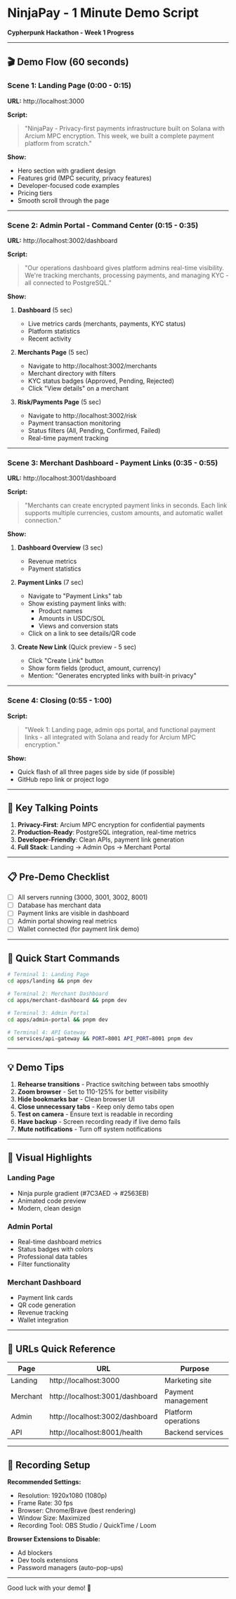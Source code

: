 # NinjaPay - 1 Minute Demo Script
**Cypherpunk Hackathon - Week 1 Progress**

---

## 🎬 Demo Flow (60 seconds)

### Scene 1: Landing Page (0:00 - 0:15)
**URL:** http://localhost:3000

**Script:**
> "NinjaPay - Privacy-first payments infrastructure built on Solana with Arcium MPC encryption. This week, we built a complete payment platform from scratch."

**Show:**
- Hero section with gradient design
- Features grid (MPC security, privacy features)
- Developer-focused code examples
- Pricing tiers
- Smooth scroll through the page

---

### Scene 2: Admin Portal - Command Center (0:15 - 0:35)
**URL:** http://localhost:3002/dashboard

**Script:**
> "Our operations dashboard gives platform admins real-time visibility. We're tracking merchants, processing payments, and managing KYC - all connected to PostgreSQL."

**Show:**
1. **Dashboard** (5 sec)
   - Live metrics cards (merchants, payments, KYC status)
   - Platform statistics
   - Recent activity

2. **Merchants Page** (5 sec)
   - Navigate to http://localhost:3002/merchants
   - Merchant directory with filters
   - KYC status badges (Approved, Pending, Rejected)
   - Click "View details" on a merchant

3. **Risk/Payments Page** (5 sec)
   - Navigate to http://localhost:3002/risk
   - Payment transaction monitoring
   - Status filters (All, Pending, Confirmed, Failed)
   - Real-time payment tracking

---

### Scene 3: Merchant Dashboard - Payment Links (0:35 - 0:55)
**URL:** http://localhost:3001/dashboard

**Script:**
> "Merchants can create encrypted payment links in seconds. Each link supports multiple currencies, custom amounts, and automatic wallet connection."

**Show:**
1. **Dashboard Overview** (3 sec)
   - Revenue metrics
   - Payment statistics

2. **Payment Links** (7 sec)
   - Navigate to "Payment Links" tab
   - Show existing payment links with:
     - Product names
     - Amounts in USDC/SOL
     - Views and conversion stats
   - Click on a link to see details/QR code

3. **Create New Link** (Quick preview - 5 sec)
   - Click "Create Link" button
   - Show form fields (product, amount, currency)
   - Mention: "Generates encrypted links with built-in privacy"

---

### Scene 4: Closing (0:55 - 1:00)
**Script:**
> "Week 1: Landing page, admin ops portal, and functional payment links - all integrated with Solana and ready for Arcium MPC encryption."

**Show:**
- Quick flash of all three pages side by side (if possible)
- GitHub repo link or project logo

---

## 🎯 Key Talking Points

1. **Privacy-First**: Arcium MPC encryption for confidential payments
2. **Production-Ready**: PostgreSQL integration, real-time metrics
3. **Developer-Friendly**: Clean APIs, payment link generation
4. **Full Stack**: Landing → Admin Ops → Merchant Portal

---

## 📋 Pre-Demo Checklist

- [ ] All servers running (3000, 3001, 3002, 8001)
- [ ] Database has merchant data
- [ ] Payment links are visible in dashboard
- [ ] Admin portal showing real metrics
- [ ] Wallet connected (for payment link demo)

---

## 🚀 Quick Start Commands

```bash
# Terminal 1: Landing Page
cd apps/landing && pnpm dev

# Terminal 2: Merchant Dashboard
cd apps/merchant-dashboard && pnpm dev

# Terminal 3: Admin Portal
cd apps/admin-portal && pnpm dev

# Terminal 4: API Gateway
cd services/api-gateway && PORT=8001 API_PORT=8001 pnpm dev
```

---

## 💡 Demo Tips

1. **Rehearse transitions** - Practice switching between tabs smoothly
2. **Zoom browser** - Set to 110-125% for better visibility
3. **Hide bookmarks bar** - Clean browser UI
4. **Close unnecessary tabs** - Keep only demo tabs open
5. **Test on camera** - Ensure text is readable in recording
6. **Have backup** - Screen recording ready if live demo fails
7. **Mute notifications** - Turn off system notifications

---

## 🎨 Visual Highlights

### Landing Page
- Ninja purple gradient (#7C3AED → #2563EB)
- Animated code preview
- Modern, clean design

### Admin Portal
- Real-time dashboard metrics
- Status badges with colors
- Professional data tables
- Filter functionality

### Merchant Dashboard
- Payment link cards
- QR code generation
- Revenue tracking
- Wallet integration

---

## 📱 URLs Quick Reference

| Page | URL | Purpose |
|------|-----|---------|
| Landing | http://localhost:3000 | Marketing site |
| Merchant | http://localhost:3001/dashboard | Payment management |
| Admin | http://localhost:3002/dashboard | Platform operations |
| API | http://localhost:8001/health | Backend services |

---

## 🎥 Recording Setup

**Recommended Settings:**
- Resolution: 1920x1080 (1080p)
- Frame Rate: 30 fps
- Browser: Chrome/Brave (best rendering)
- Window Size: Maximized
- Recording Tool: OBS Studio / QuickTime / Loom

**Browser Extensions to Disable:**
- Ad blockers
- Dev tools extensions
- Password managers (auto-pop-ups)

---

Good luck with your demo! 🚀
